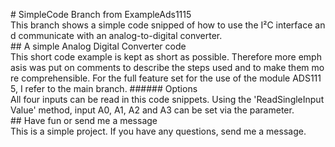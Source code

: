 # SimpleCode Branch from ExampleAds1115
This branch shows a simple code snipped of how to use the I²C interface and communicate with an analog-to-digital converter.
## A simple Analog Digital Converter code
This short code example is kept as short as possible. Therefore more emphasis was put on comments to describe the steps used and to make them more comprehensible. For the full feature set for the use of the module ADS1115, I refer to the main branch.
###### Options
All four inputs can be read in this code snippets. Using the 'ReadSingleInputValue' method, input A0, A1, A2 and A3 can be set via the parameter.
## Have fun or send me a message
This is a simple project. If you have any questions, send me a message.